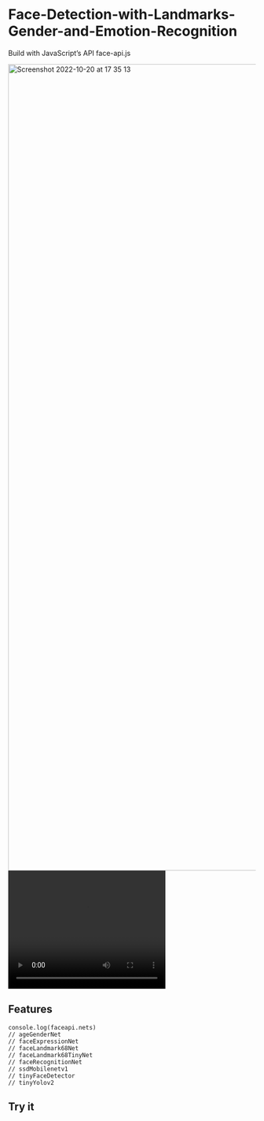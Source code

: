 # Face-Detection-with-Landmarks-Gender-and-Emotion-Recognition
Build with JavaScript’s API face-api.js



<img width="1638" alt="Screenshot 2022-10-20 at 17 35 13" src="https://user-images.githubusercontent.com/80494835/197191999-b23dfb7e-e657-4454-9d43-3616e6d014d0.png">



<video width="320" height="240" controls>
  <source src="video.mov" type="video/mp4">
</video>



## Features


```
console.log(faceapi.nets)
// ageGenderNet
// faceExpressionNet
// faceLandmark68Net
// faceLandmark68TinyNet
// faceRecognitionNet
// ssdMobilenetv1
// tinyFaceDetector
// tinyYolov2
```




## Try it



